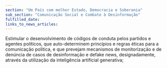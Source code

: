 ```yaml
---
section: "Um País com melhor Estado, Democracia e Soberania"
sub_section: "Comunicação Social e Combate à Desinformação"
fulfilled_date:
links_to_news_articles:
---
```


Estimular o desenvolvimento de códigos de conduta pelos partidos e agentes políticos, que auto-determinem princípios e regras éticas para a comunicação política, e que prevejam mecanismos de monitorização e de denúncia de casos de desinformação e defake news, designadamente, através da utilização da inteligência artificial generativa;